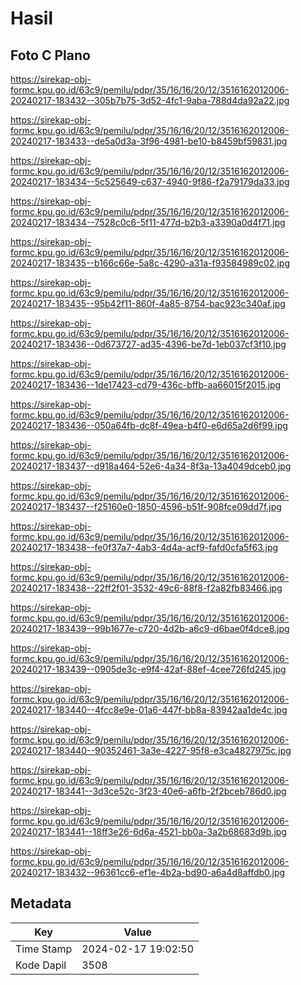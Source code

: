 # Hasil

## Foto C Plano

https://sirekap-obj-formc.kpu.go.id/63c9/pemilu/pdpr/35/16/16/20/12/3516162012006-20240217-183432--305b7b75-3d52-4fc1-9aba-788d4da92a22.jpg

https://sirekap-obj-formc.kpu.go.id/63c9/pemilu/pdpr/35/16/16/20/12/3516162012006-20240217-183433--de5a0d3a-3f96-4981-be10-b8459bf59831.jpg

https://sirekap-obj-formc.kpu.go.id/63c9/pemilu/pdpr/35/16/16/20/12/3516162012006-20240217-183434--5c525649-c637-4940-9f86-f2a79179da33.jpg

https://sirekap-obj-formc.kpu.go.id/63c9/pemilu/pdpr/35/16/16/20/12/3516162012006-20240217-183434--7528c0c6-5f11-477d-b2b3-a3390a0d4f71.jpg

https://sirekap-obj-formc.kpu.go.id/63c9/pemilu/pdpr/35/16/16/20/12/3516162012006-20240217-183435--b166c66e-5a8c-4290-a31a-f93584989c02.jpg

https://sirekap-obj-formc.kpu.go.id/63c9/pemilu/pdpr/35/16/16/20/12/3516162012006-20240217-183435--95b42f11-860f-4a85-8754-bac923c340af.jpg

https://sirekap-obj-formc.kpu.go.id/63c9/pemilu/pdpr/35/16/16/20/12/3516162012006-20240217-183436--0d673727-ad35-4396-be7d-1eb037cf3f10.jpg

https://sirekap-obj-formc.kpu.go.id/63c9/pemilu/pdpr/35/16/16/20/12/3516162012006-20240217-183436--1de17423-cd79-436c-bffb-aa66015f2015.jpg

https://sirekap-obj-formc.kpu.go.id/63c9/pemilu/pdpr/35/16/16/20/12/3516162012006-20240217-183436--050a64fb-dc8f-49ea-b4f0-e6d65a2d6f99.jpg

https://sirekap-obj-formc.kpu.go.id/63c9/pemilu/pdpr/35/16/16/20/12/3516162012006-20240217-183437--d918a464-52e6-4a34-8f3a-13a4049dceb0.jpg

https://sirekap-obj-formc.kpu.go.id/63c9/pemilu/pdpr/35/16/16/20/12/3516162012006-20240217-183437--f25160e0-1850-4596-b51f-908fce09dd7f.jpg

https://sirekap-obj-formc.kpu.go.id/63c9/pemilu/pdpr/35/16/16/20/12/3516162012006-20240217-183438--fe0f37a7-4ab3-4d4a-acf9-fafd0cfa5f63.jpg

https://sirekap-obj-formc.kpu.go.id/63c9/pemilu/pdpr/35/16/16/20/12/3516162012006-20240217-183438--22ff2f01-3532-49c6-88f8-f2a82fb83466.jpg

https://sirekap-obj-formc.kpu.go.id/63c9/pemilu/pdpr/35/16/16/20/12/3516162012006-20240217-183439--99b1677e-c720-4d2b-a6c9-d6bae0f4dce8.jpg

https://sirekap-obj-formc.kpu.go.id/63c9/pemilu/pdpr/35/16/16/20/12/3516162012006-20240217-183439--0905de3c-e9f4-42af-88ef-4cee726fd245.jpg

https://sirekap-obj-formc.kpu.go.id/63c9/pemilu/pdpr/35/16/16/20/12/3516162012006-20240217-183440--4fcc8e9e-01a6-447f-bb8a-83942aa1de4c.jpg

https://sirekap-obj-formc.kpu.go.id/63c9/pemilu/pdpr/35/16/16/20/12/3516162012006-20240217-183440--90352461-3a3e-4227-95f8-e3ca4827975c.jpg

https://sirekap-obj-formc.kpu.go.id/63c9/pemilu/pdpr/35/16/16/20/12/3516162012006-20240217-183441--3d3ce52c-3f23-40e6-a6fb-2f2bceb786d0.jpg

https://sirekap-obj-formc.kpu.go.id/63c9/pemilu/pdpr/35/16/16/20/12/3516162012006-20240217-183441--18ff3e26-6d6a-4521-bb0a-3a2b68683d9b.jpg

https://sirekap-obj-formc.kpu.go.id/63c9/pemilu/pdpr/35/16/16/20/12/3516162012006-20240217-183432--96361cc6-ef1e-4b2a-bd90-a6a4d8affdb0.jpg


## Metadata

| Key        | Value               |
| ---------- | ------------------- |
| Time Stamp | 2024-02-17 19:02:50 |
| Kode Dapil | 3508                |



